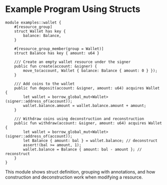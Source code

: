# Example Program Using Structs

```move
module examples::wallet {
    #[resource_group]
    struct Wallet has key {
        balance: Balance,
    }

    #[resource_group_member(group = Wallet)]
    struct Balance has key { amount: u64 }

    /// Create an empty wallet resource under the signer
    public fun create(account: &signer) {
        move_to(account, Wallet { balance: Balance { amount: 0 } });
    }

    /// Add coins to the wallet
    public fun deposit(account: &signer, amount: u64) acquires Wallet {
        let wallet = borrow_global_mut<Wallet>(signer::address_of(account));
        wallet.balance.amount = wallet.balance.amount + amount;
    }

    /// Withdraw coins using deconstruction and reconstruction
    public fun withdraw(account: &signer, amount: u64) acquires Wallet {
        let wallet = borrow_global_mut<Wallet>(signer::address_of(account));
        let Balance { amount: bal } = wallet.balance; // deconstruct
        assert!(bal >= amount, 1);
        wallet.balance = Balance { amount: bal - amount }; // reconstruct
    }
}
```

This module shows struct definition, grouping with annotations, and how construction and deconstruction work when modifying a resource.
